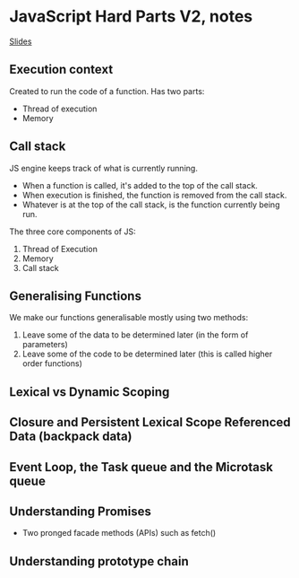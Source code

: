 # JavaScript Hard Parts V2, notes

[Slides](https://static.frontendmasters.com/resources/2019-09-18-javascript-hard-parts-v2/javascript-hard-parts-v2.pdf)

## Execution context

Created to run the code of a function. Has two parts:

- Thread of execution
- Memory

## Call stack

JS engine keeps track of what is currently running.

- When a function is called, it's added to the top of the call stack.
- When execution is finished, the function is removed from the call stack.
- Whatever is at the top of the call stack, is the function currently being run.

The three core components of JS:

1. Thread of Execution
2. Memory
3. Call stack

## Generalising Functions

We make our functions generalisable mostly using two methods:

1. Leave some of the data to be determined later (in the form of parameters)
2. Leave some of the code to be determined later (this is called higher order functions)

## Lexical vs Dynamic Scoping

## Closure and Persistent Lexical Scope Referenced Data (backpack data)

## Event Loop, the Task queue and the Microtask queue

## Understanding Promises

- Two pronged facade methods (APIs) such as fetch()

## Understanding prototype chain

